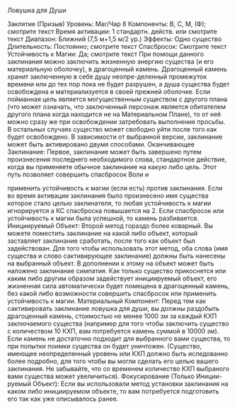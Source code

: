 
Ловушка для Души

Заклятие (Призыв)
Уровень: Маг/Чар 8
Компоненты: В, С, М, (Ф); смотрите
текст
Время активации: 1 стандартн. действ.
или смотрите текст
Диапазон: Ближний (7,5 м+1,5 м/2 ур.)
Эффекты: Одно существо
Длительность: Постоянно; смотрите
текст
Спасбросок: Смотрите текст
Устойчивость к Магии: Да; смотрите
текст
При помощи данного заклинания можно заключить жизненную энергию существа (и его материальную оболочку),
в драгоценный камень.
Драгоценный камень хранит заключенную в себе душу неопре-деленный
промежуток времени или до тех пор
пока не будет разрушен, а душа существа будет освобождена и материализуется в своей прежней оболочке. Если
пойманная цель является могущественным существом с другого плана (что
может означать, что заключенный персонаж является обитателем другого плана когда находится не на Материальном
Плане), то от неё можно сразу же при
освобождении затребовать выполнение
просьбы. В остальных случаях существо может свободно уйти после того как
будет освобождено.
В зависимости от выбранной версии,
заклинание может быть активировано
двумя способами.
Оканчивающее Заклинание: Первое,
заклинание может быть завершено путем произнесения последнего необходимого слова, стандартное действие,
когда вы применяете обычное заклинание на какую либо цель. Этот путь позволяет совершить спасбросок Воли и

применить устойчивость к магии (если
есть) против заклинания. Если во время
активации заклинания было произнесено имя существа которое стало целью
заклинателя, то любая устойчивость к
магии игнорируется а КС спасброска
повышается на 2. Если спасбросок или
устойчивость к магии была успешной,
то камень разбивается.
Инициируемый Объект: Второй метод гораздо более коварный. Вы можете
поместить заклинание на какой либо
объект, который заставляет заклинание
сработать, после того как объект был
задействован. Для того чтобы использовать этот метод, оба слова (имя существа и слово сактивирующее заклинание) должны быть нанесены на выбранный объект. В дополнении к этому
на объект может быть наложено заклинание симпатия. Как только существо
прикоснется или каким либо другим
образом задействует инициируемый
объект, его жизненная сила автоматически будет помещена в драгоценный
камень, без какой либо возможности
совершить спасбросок или применить
устойчивость к магии.
Материальный Компонент: Перед
тем как сактивировать заклинание ловушка для души, вы должны раздобыть
драгоценный камень, стоимостью не
менее 1000 зм за каждый КХП заключаемого существа (например для того
чтобы заключить существо с количеством 10 КХП, вам потребуется камень
суммой в 10000 зм). Если камень не достаточно подходит для выбранного вами
существа, то при попытки поимки существа он будет уничтожен. (Существо,
имеющее неопределенный уровень или
КХП должно быть иследованно более
подробно, для того чтобы вы могли сделать его целью вашего заклинания. Не
забывайте, что со временем количество
КХП выбраного вами существа может
увеличиться).
Фокусирование (Только Иниции-руемый Объект): Если вы использовали
метод установки заклинания на каком
либо инициируемом объекте, то вам потребуется подготовить его так как уже
описывалось ранее.